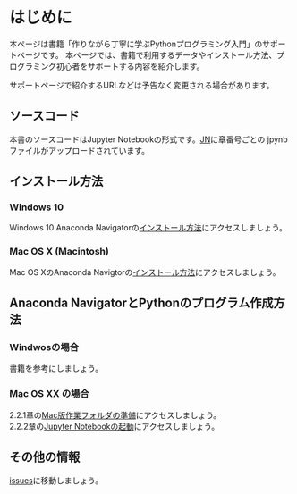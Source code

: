 # はじめに
本ページは書籍「作りながら丁寧に学ぶPythonプログラミング入門」のサポートページです。
本ページでは、書籍で利用するデータやインストール方法、プログラミング初心者をサポートする内容を紹介します。

サポートページで紹介するURLなどは予告なく変更される場合があります。

## ソースコード
本書のソースコードはJupyter Notebookの形式です。[JN](https://github.com/oyo-k/book/tree/master/JN)に章番号ごとの jpynbファイルがアップロードされています。

## インストール方法
### Windows 10
Windows 10 Anaconda Navigatorの[インストール方法](https://github.com/oyo-k/book/issues/1)にアクセスしましょう。
### Mac OS X (Macintosh)
Mac OS XのAnaconda Navigtorの[インストール方法](https://github.com/oyo-k/book/issues/2)にアクセスしましょう。

## Anaconda NavigatorとPythonのプログラム作成方法
### Windwosの場合
書籍を参考にしましょう。
### Mac OS XX の場合
2.2.1章の[Mac版作業フォルダの準備](https://github.com/oyo-k/book/issues/3)にアクセスしましょう。 <br>
2.2.2章の[Jupyter Notebookの起動](https://github.com/oyo-k/book/issues/4)にアクセスしましょう。

## その他の情報
[issues](https://github.com/oyo-k/book/issues)に移動しましょう。
